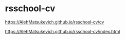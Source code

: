 # rsschool-cv
https://AlehMatsukevich.github.io/rsschool-cv/cv

https://AlehMatsukevich.github.io/rsschool-cv/index.html
